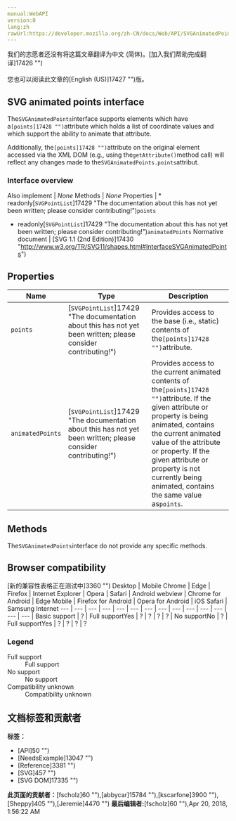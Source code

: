 ```yaml
---
manual:WebAPI
version:0
lang:zh
rawUrl:https://developer.mozilla.org/zh-CN/docs/Web/API/SVGAnimatedPoints
---
```




<bdi>我们的志愿者还没有将这篇文章翻译为<bdi>中文 (简体)</bdi>。[加入我们帮助完成翻译]17426 "")<br></br>您也可以阅读此文章的[English (US)]17427 "")版。</bdi>





## SVG animated points interface<a name="SVG_animated_points_interface"></a>


The`SVGAnimatedPoints`interface supports elements which have a`[points]17428 "")`attribute which holds a list of coordinate values and which support the ability to animate that attribute.



Additionally, the`[points]17428 "")`attribute on the original element accessed via the XML DOM (e.g., using the`getAttribute()`method call) will reflect any changes made to the`SVGAnimatedPoints.points`attribut.


### Interface overview<a name="Interface_overview"></a>
Also implement | <em>None</em> 
Methods | <em>None</em> 
Properties | * readonly[`SVGPointList`]17429 "The documentation about this has not yet been written; please consider contributing!")`points`
* readonly[`SVGPointList`]17429 "The documentation about this has not yet been written; please consider contributing!")`animatedPoints` 
Normative document | [SVG 1.1 (2nd Edition)]17430 "http://www.w3.org/TR/SVG11/shapes.html#InterfaceSVGAnimatedPoints") 


## Properties<a name="Properties"></a>
Name | Type | Description 
 ---  |  ---  |  ---  | 
`points` | [`SVGPointList`]17429 "The documentation about this has not yet been written; please consider contributing!") | Provides access to the base (i.e., static) contents of the`[points]17428 "")`attribute. 
`animatedPoints` | [`SVGPointList`]17429 "The documentation about this has not yet been written; please consider contributing!") | Provides access to the current animated contents of the`[points]17428 "")`attribute. If the given attribute or property is being animated, contains the current animated value of the attribute or property. If the given attribute or property is not currently being animated, contains the same value as`points`. 


## Methods<a name="Methods"></a>


The`SVGAnimatedPoints`interface do not provide any specific methods.


## Browser compatibility<a name="Browser_compatibility"></a>
[新的兼容性表格正在测试中<i></i>]3360 "")
<abbr>Desktop<i></i></abbr> | <abbr>Mobile<i></i></abbr> 
<abbr>Chrome<i></i></abbr> | <abbr>Edge<i></i></abbr> | <abbr>Firefox<i></i></abbr> | <abbr>Internet Explorer<i></i></abbr> | <abbr>Opera<i></i></abbr> | <abbr>Safari<i></i></abbr> | <abbr>Android webview<i></i></abbr> | <abbr>Chrome for Android<i></i></abbr> | <abbr>Edge Mobile<i></i></abbr> | <abbr>Firefox for Android<i></i></abbr> | <abbr>Opera for Android<i></i></abbr> | <abbr>iOS Safari<i></i></abbr> | <abbr>Samsung Internet<i></i></abbr> 
 ---  |  ---  |  ---  |  ---  |  ---  |  ---  |  ---  |  ---  |  ---  |  ---  |  ---  |  ---  |  ---  |  ---  | 
Basic support | <abbr>?</abbr> | <abbr>Full support</abbr>Yes | <abbr>?</abbr> | <abbr>?</abbr> | <abbr>?</abbr> | <abbr>?</abbr> | <abbr>No support</abbr>No | <abbr>?</abbr> | <abbr>Full support</abbr>Yes | <abbr>?</abbr> | <abbr>?</abbr> | <abbr>?</abbr> | <abbr>?</abbr> 


### Legend<a name="Legend"></a>
<dl><dt><abbr>Full support</abbr></dt><dd>Full support</dd><dt><abbr>No support</abbr></dt><dd>No support</dd><dt><abbr>Compatibility unknown</abbr></dt><dd>Compatibility unknown</dd></dl>



## 文档标签和贡献者
**标签：**
* [API]50 "")
* [NeedsExample]13047 "")
* [Reference]3381 "")
* [SVG]457 "")
* [SVG DOM]17335 "")

**此页面的贡献者：**[fscholz]60 ""),[abbycar]15784 ""),[kscarfone]3900 ""),[Sheppy]405 ""),[Jeremie]4470 "")
**最后编辑者:**[fscholz]60 ""),<time>Apr 20, 2018, 1:56:22 AM</time>


